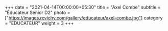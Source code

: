 +++
date = "2021-04-14T00:00:00+05:30"
title = "Axel Combe"
subtitle = "Éducateur Sénior D2"
photo = ["https://images.rcvichy.com/gallery/educateur/axel-combe.jpg"]
category = "EDUCATEUR"
weight = 3
+++ 

